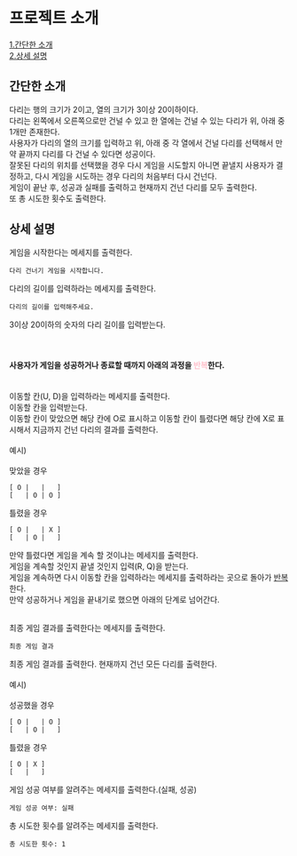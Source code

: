 # 프로젝트 소개

[1.간단한 소개](#one)</br></span>
[2.상세 설명](#two)</br></span>

## <span id="one">간단한 소개</span>
다리는 행의 크기가 2이고, 열의 크기가 3이상 20이하이다.<br/>
다리는 왼쪽에서 오른쪽으로만 건널 수 있고 한 열에는 건널 수 있는 다리가 위, 아래 중 1개만 존재한다.<br/>
사용자가 다리의 열의 크기를 입력하고 위, 아래 중 각 열에서 건널 다리를 선택해서 만약 끝까지 다리를 다 건널 수 있다면 성공이다.<br/>
잘못된 다리의 위치를 선택했을 경우 다시 게임을 시도할지 아니면 끝낼지 사용자가 결정하고, 다시 게임을 시도하는 경우 다리의 처음부터 다시 건넌다.<br/>
게임이 끝난 후, 성공과 실패를 출력하고 현재까지 건넌 다리를 모두 출력한다.<br/>
또 총 시도한 횟수도 출력한다.

## <span id="two">상세 설명</span>
게임을 시작한다는 메세지를 출력한다.<br/>
~~~
다리 건너기 게임을 시작합니다.
~~~
다리의 길이를 입력하라는 메세지를 출력한다.<br/>
~~~
다리의 길이를 입력해주세요.
~~~
3이상 20이하의 숫자의 다리 길이를 입력받는다.<br/><br/></br>
#### 사용자가 게임을 성공하거나 종료할 때까지 아래의 과정을 <span id="here" style="color:pink">반복</span>한다.<br/></br>
이동할 칸(U, D)을 입력하라는 메세지를 출력한다.<br/>
이동할 칸을 입력받는다.<br/>
이동할 칸이 맞았으면 해당 칸에 O로 표시하고 이동할 칸이 틀렸다면 해당 칸에 X로 표시해서 지금까지 건넌 다리의 결과를 출력한다.<br/><br/>
예시)<br/><br/>
맞았을 경우
~~~
[ O |   |   ]
[   | O | O ]
~~~
틀렸을 경우
~~~
[ O |   | X ]
[   | O |   ]
~~~
만약 틀렸다면 게임을 계속 할 것이냐는 메세지를 출력한다.</br>
게임을 계속할 것인지 끝낼 것인지 입력(R, Q)을 받는다.</br>
게임을 계속하면 다시 이동할 칸을 입력하라는 메세지를 출력하라는 곳으로 돌아가 [반복](#here)한다.</br>
만약 성공하거나 게임을 끝내기로 했으면 아래의 단계로 넘어간다.</br></br>

최종 게임 결과를 출력한다는 메세지를 출력한다.
~~~
최종 게임 결과
~~~
최종 게임 결과를 출력한다. 현재까지 건넌 모든 다리를 출력한다.</br></br>
예시)</br></br>
성공했을 경우
~~~
[ O |   | O ]
[   | O |   ]
~~~
틀렸을 경우
~~~
[ O | X ]
[   |   ]
~~~
게임 성공 여부를 알려주는 메세지를 출력한다.(실패, 성공)
~~~
게임 성공 여부: 실패
~~~
총 시도한 횟수를 알려주는 메세지를 출력한다.
~~~
총 시도한 횟수: 1
~~~